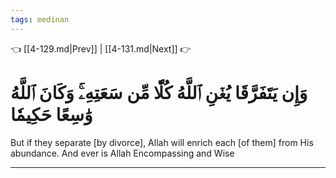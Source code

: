 ```yaml
---
tags: medinan
---
```


👈 [[4-129.md|Prev]] | [[4-131.md|Next]] 👉

# وَإِن يَتَفَرَّقَا يُغۡنِ ٱللَّهُ كُلّٗا مِّن سَعَتِهِۦۚ وَكَانَ ٱللَّهُ وَٰسِعًا حَكِيمٗا

But if they separate [by divorce], Allah will enrich each [of them] from His abundance. And ever is Allah Encompassing and Wise

---

